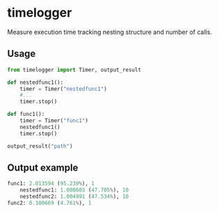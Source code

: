 
# timelogger
Measure execution time tracking nesting structure and number of calls.

## Usage
```py
from timelogger import Timer, output_result

def nestedfunc1():
    timer = Timer("nestedfunc1")
    #...
    timer.stop()

def func1():
    timer = Timer("func1")
    nestedfunc1()
    timer.stop()

output_result("path")
```

## Output example
```py
func1: 2.013594 (95.239%), 1
    nestedfunc1: 1.008603 (47.705%), 10
    nestedfunc2: 1.004991 (47.534%), 10
func2: 0.100669 (4.761%), 1
```